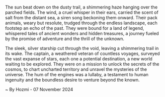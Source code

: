 
The sun beat down on the dusty trail, a shimmering haze hanging over the parched fields.  The wind, a cruel whisper in their ears, carried the scent of salt from the distant sea, a siren song beckoning them onward.  Their pack animals, weary but resolute, trudged through the endless landscape, each footstep an echo of the past.  They were bound for a land of legend, whispered tales of ancient wonders and hidden treasures, a journey fueled by the promise of adventure and the thrill of the unknown.

The sleek, silver starship cut through the void, leaving a shimmering trail in its wake.  The captain, a weathered veteran of countless voyages, surveyed the vast expanse of stars, each one a potential destination, a new world waiting to be explored.  They were on a mission to unlock the secrets of the cosmos, to chart uncharted territory and unravel the mysteries of the universe.  The hum of the engines was a lullaby, a testament to human ingenuity and the boundless desire to venture beyond the known. 

~ By Hozmi - 07 November 2024
